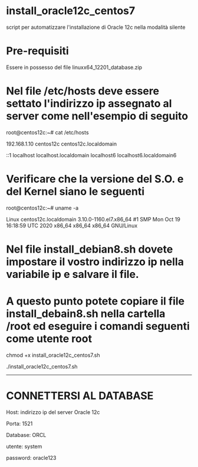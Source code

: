 # install_oracle12c_centos7

script per automatizzare l'installazione di Oracle 12c  nella modalità silente

# Pre-requisiti
Essere in possesso del file linuxx64_12201_database.zip

# Nel file /etc/hosts deve essere settato l'indirizzo ip assegnato al server come nell'esempio di seguito

root@centos12c:~# cat /etc/hosts

192.168.1.10   centos12c centos12c.localdomain

::1         localhost localhost.localdomain localhost6 localhost6.localdomain6

# Verificare che la versione del S.O. e del Kernel siano le seguenti
root@centos12c:~# uname -a

Linux centos12c.localdomain 3.10.0-1160.el7.x86_64 #1 SMP Mon Oct 19 16:18:59 UTC 2020 x86_64 x86_64 x86_64 GNU/Linux

# Nel file install_debian8.sh dovete impostare il vostro indirizzo ip nella variabile ip e salvare il file.

# A questo punto potete copiare il file install_debain8.sh nella cartella /root ed eseguire i comandi seguenti come utente root

chmod +x install_oracle12c_centos7.sh

./install_oracle12c_centos7.sh

--------------------------------------------------------------------------------------------------------------------------------------

# CONNETTERSI AL DATABASE

Host: indirizzo ip del server Oracle 12c

Porta: 1521

Database: ORCL

utente: system

password: oracle123
